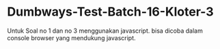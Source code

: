 # Dumbways-Test-Batch-16-Kloter-3

Untuk Soal no 1 dan no 3 menggunakan javascript. bisa dicoba dalam console browser yang mendukung javascript.
